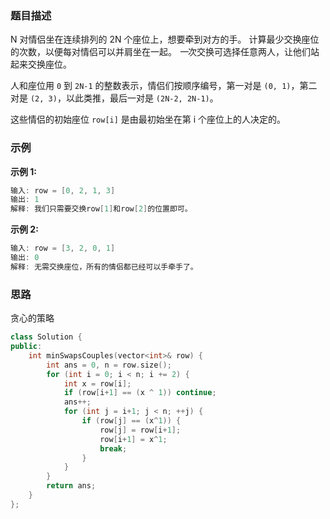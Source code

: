### 题目描述

N 对情侣坐在连续排列的 2N 个座位上，想要牵到对方的手。 计算最少交换座位的次数，以便每对情侣可以并肩坐在一起。 *一*次交换可选择任意两人，让他们站起来交换座位。

人和座位用 `0` 到 `2N-1` 的整数表示，情侣们按顺序编号，第一对是 `(0, 1)`，第二对是 `(2, 3)`，以此类推，最后一对是 `(2N-2, 2N-1)`。

这些情侣的初始座位 `row[i]` 是由最初始坐在第 i 个座位上的人决定的。

### 示例

**示例 1:**

```c++
输入: row = [0, 2, 1, 3]
输出: 1
解释: 我们只需要交换row[1]和row[2]的位置即可。
```

**示例 2:**

```c++
输入: row = [3, 2, 0, 1]
输出: 0
解释: 无需交换座位，所有的情侣都已经可以手牵手了。
```

### 思路

贪心的策略

```c++
class Solution {
public:
    int minSwapsCouples(vector<int>& row) {
        int ans = 0, n = row.size();
        for (int i = 0; i < n; i += 2) {
            int x = row[i];
            if (row[i+1] == (x ^ 1)) continue;
            ans++;
            for (int j = i+1; j < n; ++j) {
                if (row[j] == (x^1)) {
                    row[j] = row[i+1];
                    row[i+1] = x^1;
                    break;
                }
            }
        }
        return ans;
    }
};
```

